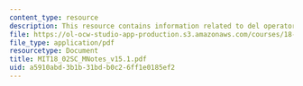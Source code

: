 ```yaml
---
content_type: resource
description: This resource contains information related to del operator.
file: https://ol-ocw-studio-app-production.s3.amazonaws.com/courses/18-02sc-multivariable-calculus-fall-2010/a5910abd3b1b31bdb0c26ff1e0185ef2_MIT18_02SC_MNotes_v15.1.pdf
file_type: application/pdf
resourcetype: Document
title: MIT18_02SC_MNotes_v15.1.pdf
uid: a5910abd-3b1b-31bd-b0c2-6ff1e0185ef2
---
```

